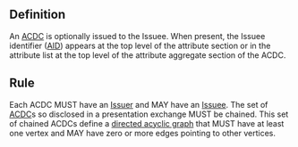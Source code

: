 ## Definition

An [ACDC](authentic-chained-data-container.md) is optionally issued to the Issuee. When present, the Issuee identifier ([AID](autonomic-identifier.md)) appears at the top level of the attribute section or in the attribute list at the top level of the attribute aggregate section of the ACDC.

## Rule

Each ACDC MUST have an [Issuer](issuer.md) and MAY have an [Issuee](issuee.md). The set of [ACDC](ACDC.md)s so disclosed in a presentation exchange MUST be chained. This set of chained ACDCs define a [directed acyclic graph](directed-acyclic-graph.md) that MUST have at least one vertex and MAY have zero or more edges pointing to other vertices.
